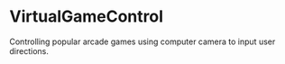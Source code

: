 # VirtualGameControl
Controlling popular arcade games using computer camera to input user directions.
